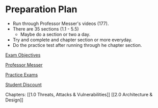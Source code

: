 # Preparation Plan
- Run through Professor Messer's videos (177).
- There are 35 sections (1.1 - 5.5)
	- Maybe do a section or two a day.
- Try and complete and chapter section or more everyday.
- Do the practice test after running through he chapter section.

[Exam Objectives](https://www.certblaster.com/wp-content/uploads/2020/11/CompTIA-Security-SY0-601-Exam-Objectives-1.0.pdf)

[Professor Messer](https://www.youtube.com/playlist?list=PLG49S3nxzAnkL2ulFS3132mOVKuzzBxA8)

[Practice Exams](https://www.examcompass.com/comptia/security-plus-certification/free-security-plus-practice-tests)

[Student Discount](https://academic-store.comptia.org/Certification-Vouchers/c/11332?facetValueFilter=tenant~user-type:individual&)

Chapters:
[[1.0 Threats, Attacks & Vulnerabilities]]
[[2.0 Architecture & Design]]
